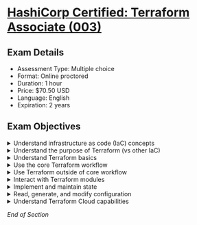 # [HashiCorp Certified: Terraform Associate (003)](https://www.hashicorp.com/certification/terraform-associate-next)

## Exam Details
* Assessment Type: Multiple choice
* Format: Online proctored
* Duration: 1 hour
* Price:	$70.50 USD
* Language:	English
* Expiration:	2 years

## Exam Objectives

<details class="faq box"><summary>Understand infrastructure as code (IaC) concepts</summary>
<p>

[Understand infrastructure as code (IaC) concepts](https://developer.hashicorp.com/terraform/tutorials/certification-003/associate-study-003#learn-about-infrastructure-as-code-iac)
* Explain what IaC is
* Describe advantages of IaC patterns

</p>
</details>

<details class="faq box"><summary>Understand the purpose of Terraform (vs other IaC)</summary>
<p>

Understand the purpose of Terraform (vs other IaC)
* Explain multi-cloud and provider-agnostic benefits
* Explain the benefits of state

</p>
</details>

<details class="faq box"><summary>Understand Terraform basics</summary>
<p>

[Understand Terraform basics](https://developer.hashicorp.com/terraform/tutorials/certification-003/associate-study-003#review-terraform-fundamentals)
* Install and version Terraform providers
* Describe plugin-based architecture
* Write Terraform configuration using multiple providers
* Describe how Terraform finds and fetches providers

</p>
</details>

<details class="faq box"><summary>Use the core Terraform workflow</summary>
<p>

[Use the core Terraform workflow](https://developer.hashicorp.com/terraform/tutorials/certification-003/associate-study-003#navigate-the-core-workflow)
* Describe Terraform workflow ( Write -> Plan -> Create )
* Initialize a Terraform working directory (`terraform init`)
* Validate a Terraform configuration (`terraform validate`)
* Generate and review an execution plan for Terraform (`terraform plan`)
* Execute changes to infrastructure with Terraform (`terraform apply`)
* Destroy Terraform managed infrastructure (`terraform destroy`)
* Apply formatting and style adjustments to a configuration (`terraform fmt`)

</p>
</details>

<details class="faq box"><summary>Use Terraform outside of core workflow</summary>
<p>

[Use Terraform outside of core workflow](https://developer.hashicorp.com/terraform/tutorials/certification-003/associate-study-003#learn-more-subcommands)
* Describe when to use `terraform import` to import existing infrastructure into your Terraform state
* Use `terraform state` to view Terraform state
* Describe when to enable verbose logging and what the outcome/value is

</p>
</details>

<details class="faq box"><summary>Interact with Terraform modules</summary>
<p>

[Interact with Terraform modules](https://developer.hashicorp.com/terraform/tutorials/certification-003/associate-study-003#use-and-create-modules)
* Contrast and use different module source options including the public Terraform Module Registry
* Interact with module inputs and outputs
* Describe variable scope within modules/child modules
* Set module version

</p>
</details>

<details class="faq box"><summary>Implement and maintain state</summary>
<p>

[Implement and maintain state](https://developer.hashicorp.com/terraform/tutorials/certification-003/associate-study-003#manage-state)
* Describe default `local` backend
* Describe state locking
* Handle backend and cloud integration authentication methods
* Differentiate remote state back end options
* Manage resource drift and Terraform state
* Describe `backend` block and cloud integration in configuration
* Understand secret management in state files

</p>
</details>

<details class="faq box"><summary>Read, generate, and modify configuration</summary>
<p>

Read, generate, and modify configuration
* Demonstrate use of variables and outputs
* Describe secure secret injection best practice
* Understand the use of collection and structural types
* Create and differentiate `resource` and `data` configuration
* Use resource addressing and resource parameters to connect resources together
* Use HCL and Terraform functions to write configuration
* Describe built-in dependency management (order of execution based)

</p>
</details>

<details class="faq box"><summary>Understand Terraform Cloud capabilities</summary>
<p>

[Understand Terraform Cloud capabilities](https://developer.hashicorp.com/terraform/tutorials/certification-003/associate-study-003#understand-terraform-cloud)
* Explain how Terraform Cloud helps to manage infrastructure
* Describe how Terraform Cloud enables collaboration and governance

</p>
</details>

*End of Section*